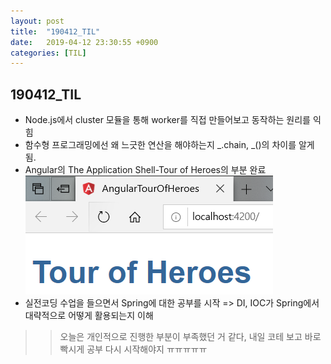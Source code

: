 ```yaml
---
layout: post
title:  "190412_TIL"
date:   2019-04-12 23:30:55 +0900
categories: [TIL]
---
```


190412_TIL
------------

* Node.js에서 cluster 모듈을 통해 worker를 직접 만들어보고 동작하는 원리를 익힘
* 함수형 프로그래밍에선 왜 느긋한 연산을 해야하는지 _.chain, _()의 차이를 알게 됨.
* Angular의 The Application Shell-Tour of Heroes의 부분 완료
![결과화면](../images/2019-04-12/Angular-TheApplicationShell.PNG)
* 실전코딩 수업을 들으면서 Spring에 대한 공부를 시작 => DI, IOC가 Spring에서 대략적으로 어떻게 활용되는지 이해 

>> 오늘은 개인적으로 진행한 부분이 부족했던 거 같다, 내일 코테 보고 바로 빡시게 공부 다시 시작해야지 ㅠㅠㅠㅠㅠ

